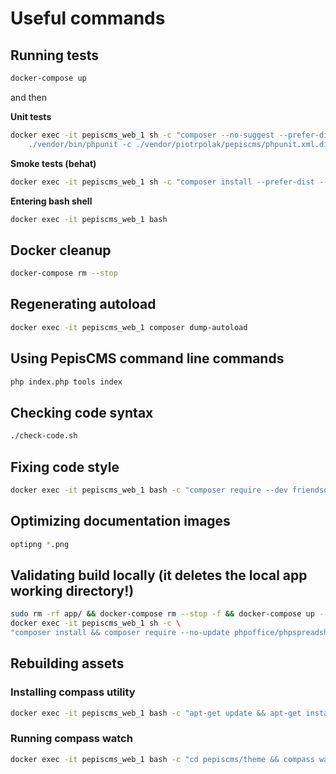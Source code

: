# Useful commands

## Running tests

```bash
docker-compose up
```

and then

**Unit tests**

```bash
docker exec -it pepiscms_web_1 sh -c "composer --no-suggest --prefer-dist --prefer-stable require phpoffice/phpspreadsheet 1.5.* twig/twig && \
    ./vendor/bin/phpunit -c ./vendor/piotrpolak/pepiscms/phpunit.xml.dist"
```

**Smoke tests (behat)**

```bash
docker exec -it pepiscms_web_1 sh -c "composer install --prefer-dist --prefer-stable && vendor/bin/behat"
```

**Entering bash shell**

```bash
docker exec -it pepiscms_web_1 bash
```

## Docker cleanup

```bash
docker-compose rm --stop
```

## Regenerating autoload

```bash
docker exec -it pepiscms_web_1 composer dump-autoload
```

## Using PepisCMS command line commands

```bash
php index.php tools index
```

## Checking code syntax

```bash
./check-code.sh
```

## Fixing code style

```bash
docker exec -it pepiscms_web_1 bash -c "composer require --dev friendsofphp/php-cs-fixer \"2.2.*\" && ./vendor/bin/php-cs-fixer fix"
```

## Optimizing documentation images

```bash
optipng *.png
```

## Validating build locally (it deletes the local app working directory!)

```bash
sudo rm -rf app/ && docker-compose rm --stop -f && docker-compose up --build && \
docker exec -it pepiscms_web_1 sh -c \
"composer install && composer require --no-update phpoffice/phpspreadsheet 1.5.* && composer --no-update require twig/twig && ./vendor/bin/phpunit -c ./vendor/piotrpolak/pepiscms/phpunit.xml.dist && vendor/bin/behat"
```

## Rebuilding assets

### Installing compass utility

```bash
docker exec -it pepiscms_web_1 bash -c "apt-get update && apt-get install -y ruby-compass"
```

### Running compass watch

```bash
docker exec -it pepiscms_web_1 bash -c "cd pepiscms/theme && compass watch"
```